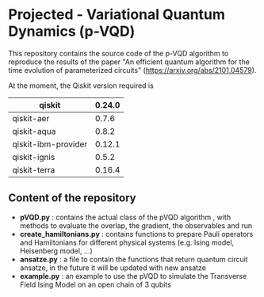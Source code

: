 # Projected - Variational Quantum Dynamics (p-VQD)

This repository contains the source code of the p-VQD algorithm to reproduce the results of the paper "An efficient quantum algorithm for the time evolution of parameterized circuits" (https://arxiv.org/abs/2101.04579).

At the moment, the Qiskit version required is


| qiskit              | 0.24.0 |
|---------------------|--------|
| qiskit-aer          | 0.7.6  |
| qiskit-aqua         | 0.8.2  |
| qiskit-ibm-provider | 0.12.1 |
| qiskit-ignis        | 0.5.2  |
| qiskit-terra        | 0.16.4 |



## Content of the repository

- **pVQD.py** : contains the actual class of the pVQD algorithm , with methods to evaluate the overlap, the gradient, the observables and run 
- **create_hamiltonians.py** : contains functions to prepare Pauli operators and Hamiltonians for different physical systems (e.g. Ising model, Heisenberg model, ...)
- **ansatze.py** : a file to contain the functions that return quantum circuit ansatze, in the future it will be updated with new ansatze
- **example.py** : an example to use the pVQD to simulate the Transverse Field Ising Model on an open chain of 3 qubits